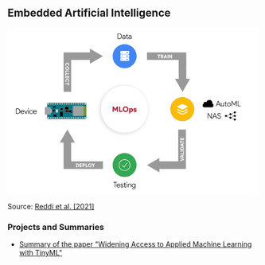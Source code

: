 ## Embedded Artificial Intelligence

![](./img/scaling_tinyML_MLOps.png)

Source: [Reddi et al. [2021]](https://arxiv.org/pdf/2106.04008.pdf)

### Projects and Summaries
- [Summary of the paper "Widening Access to Applied Machine Learning with TinyML"](https://github.com/thaisaraujo2000/embedded_artificial_intelligence/tree/main/summaries/summary_1) 
